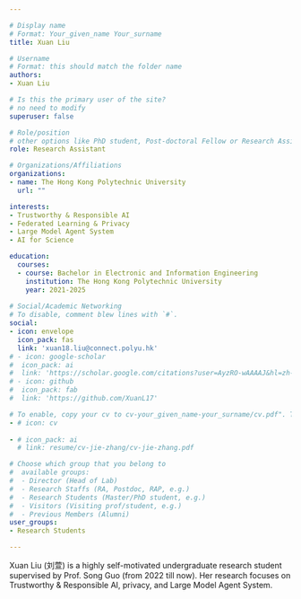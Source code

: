 ```yaml
---

# Display name
# Format: Your_given_name Your_surname 
title: Xuan Liu

# Username
# Format: this should match the folder name
authors:
- Xuan Liu

# Is this the primary user of the site?
# no need to modify 
superuser: false

# Role/position
# other options like PhD student, Post-doctoral Fellow or Research Assistant, e.g..
role: Research Assistant

# Organizations/Affiliations
organizations:
- name: The Hong Kong Polytechnic University
  url: ""

interests:
- Trustworthy & Responsible AI
- Federated Learning & Privacy
- Large Model Agent System
- AI for Science

education:
  courses:
  - course: Bachelor in Electronic and Information Engineering
    institution: The Hong Kong Polytechnic University
    year: 2021-2025
  
# Social/Academic Networking
# To disable, comment blew lines with `#`.
social:
- icon: envelope
  icon_pack: fas
  link: 'xuan18.liu@connect.polyu.hk'
# - icon: google-scholar
#  icon_pack: ai
#  link: 'https://scholar.google.com/citations?user=AyzRO-wAAAAJ&hl=zh-CN'
# - icon: github
#  icon_pack: fab
#  link: 'https://github.com/XuanL17'

# To enable, copy your cv to cv-your_given_name-your_surname/cv.pdf". To disable, comment blew lines with `#`.
- # icon: cv
  
- # icon_pack: ai
  # link: resume/cv-jie-zhang/cv-jie-zhang.pdf

# Choose which group that you belong to
#  available groups:
#  - Director (Head of Lab)
#  - Research Staffs (RA, Postdoc, RAP, e.g.)
#  - Research Students (Master/PhD student, e.g.)
#  - Visitors (Visiting prof/student, e.g.)
#  - Previous Members (Alumni)
user_groups:
- Research Students

---
```


Xuan Liu (刘萱) is a highly self-motivated undergraduate research student supervised by Prof. Song Guo (from 2022 till now). Her research focuses on Trustworthy & Responsible AI, privacy, and Large Model Agent System.
